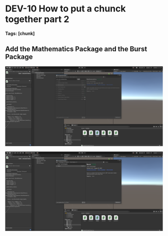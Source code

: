# DEV-10 How to put a chunck together part 2
#### Tags: [chunk]

## Add the Mathematics Package and the Burst Package

![](../images/DEV-10/DEV-10-A.png)

![](../images/DEV-10/DEV-10-B.png)